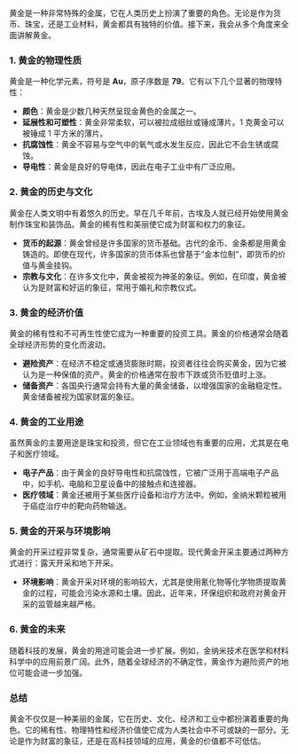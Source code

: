 黄金是一种非常特殊的金属，它在人类历史上扮演了重要的角色。无论是作为货币、珠宝，还是工业材料，黄金都具有独特的价值。接下来，我会从多个角度来全面讲解黄金。

### 1. 黄金的物理性质

黄金是一种化学元素，符号是 **Au**，原子序数是 **79**。它有以下几个显著的物理特性：

- **颜色**：黄金是少数几种天然呈现金黄色的金属之一。
- **延展性和可塑性**：黄金非常柔软，可以被拉成细丝或锤成薄片。1 克黄金可以被锤成 1 平方米的薄片。
- **抗腐蚀性**：黄金不容易与空气中的氧气或水发生反应，因此它不会生锈或腐蚀。
- **导电性**：黄金是良好的导电体，因此在电子工业中有广泛应用。

### 2. 黄金的历史与文化

黄金在人类文明中有着悠久的历史。早在几千年前，古埃及人就已经开始使用黄金制作珠宝和装饰品。黄金的稀有性和美丽使它成为财富和权力的象征。

- **货币的起源**：黄金曾经是许多国家的货币基础。古代的金币、金条都是用黄金铸造的。即使在现代，许多国家的货币体系也曾基于“金本位制”，即货币的价值与黄金挂钩。
- **宗教与文化**：在许多文化中，黄金被视为神圣的象征。例如，在印度，黄金被认为是财富和好运的象征，常用于婚礼和宗教仪式。

### 3. 黄金的经济价值

黄金的稀有性和不可再生性使它成为一种重要的投资工具。黄金的价格通常会随着全球经济形势的变化而波动。

- **避险资产**：在经济不稳定或通货膨胀时期，投资者往往会购买黄金，因为它被认为是一种保值的资产。黄金的价格通常在股市下跌或货币贬值时上涨。
- **储备资产**：各国央行通常会持有大量的黄金储备，以增强国家的金融稳定性。黄金储备被视为国家财富的象征。

### 4. 黄金的工业用途

虽然黄金的主要用途是珠宝和投资，但它在工业领域也有重要的应用，尤其是在电子和医疗领域。

- **电子产品**：由于黄金的良好导电性和抗腐蚀性，它被广泛用于高端电子产品中，如手机、电脑和卫星设备中的接触点和连接器。
- **医疗领域**：黄金还被用于某些医疗设备和治疗方法中。例如，金纳米颗粒被用于癌症治疗中的靶向药物输送。

### 5. 黄金的开采与环境影响

黄金的开采过程非常复杂，通常需要从矿石中提取。现代黄金开采主要通过两种方式进行：露天开采和地下开采。

- **环境影响**：黄金开采对环境的影响较大，尤其是使用氰化物等化学物质提取黄金的过程，可能会污染水源和土壤。因此，近年来，环保组织和政府对黄金开采的监管越来越严格。

### 6. 黄金的未来

随着科技的发展，黄金的用途可能会进一步扩展。例如，金纳米技术在医学和材料科学中的应用前景广阔。此外，随着全球经济的不确定性，黄金作为避险资产的地位可能会进一步加强。

### 总结

黄金不仅仅是一种美丽的金属，它在历史、文化、经济和工业中都扮演着重要的角色。它的稀有性、物理特性和经济价值使它成为人类社会中不可或缺的一部分。无论是作为财富的象征，还是在高科技领域的应用，黄金的价值都不可低估。
